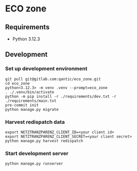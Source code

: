# ECO zone

## Requirements

- Python 3.12.3

## Development

### Set up development environment

```
git pull git@gitlab.com:qantic/eco_zone.git
cd eco_zone
python<3.12.3> -m venv .venv --prompt=eco_zone
. ./.venv/bin/activate
python -m pip install -r ./requirements/dev.txt -r ./requirements/main.txt
pre-commit init
python manage.py migrate
```

### Harvest redispatch data

```
export NETZTRANZPARENZ_CLIENT_ID=<your client id>
export NETZTRANZPARENZ_CLIENT_SECRET=<your client secret>
python manage.py harvest redispatch
```

### Start development server

```
python manage.py runserver
```
